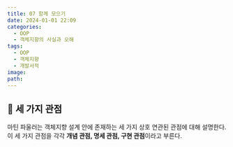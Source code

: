 ```yaml
---
title: 07 함께 모으기
date: 2024-01-01 22:09
categories:
  - OOP
  - 객체지향의 사실과 오해
tags:
  - OOP
  - 객체지향
  - 개발서적
image: 
path:
---
```


## 🌈 세 가지 관점
마틴 파울러는 객체지향 설계 안에 존재하는 세 가지 상호 연관된 관점에 대해 설명한다. 이 세 가지 관점을 각각 **개념 관점, 명세 관점, 구현 관점**이라고 부른다.